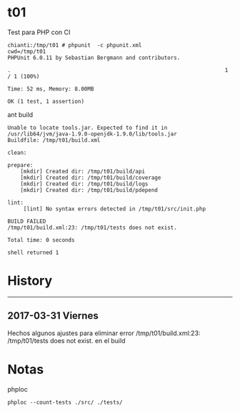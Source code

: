 # t01
Test para PHP con CI



```
chianti:/tmp/t01 # phpunit  -c phpunit.xml  
cwd=/tmp/t01
PHPUnit 6.0.11 by Sebastian Bergmann and contributors.

.                                                                   1 / 1 (100%)

Time: 52 ms, Memory: 8.00MB

OK (1 test, 1 assertion)
```

ant build

```
Unable to locate tools.jar. Expected to find it in /usr/lib64/jvm/java-1.9.0-openjdk-1.9.0/lib/tools.jar
Buildfile: /tmp/t01/build.xml

clean:

prepare:
    [mkdir] Created dir: /tmp/t01/build/api
    [mkdir] Created dir: /tmp/t01/build/coverage
    [mkdir] Created dir: /tmp/t01/build/logs
    [mkdir] Created dir: /tmp/t01/build/pdepend

lint:
     [lint] No syntax errors detected in /tmp/t01/src/init.php

BUILD FAILED
/tmp/t01/build.xml:23: /tmp/t01/tests does not exist.

Total time: 0 seconds

shell returned 1
```

# History

---
## 2017-03-31 Viernes
Hechos algunos ajustes para eliminar error /tmp/t01/build.xml:23: /tmp/t01/tests does not exist. en el build 


# Notas

phploc 
```
phploc --count-tests ./src/ ./tests/
```
